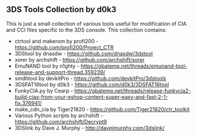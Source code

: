 **3DS Tools Collection by d0k3**
----------------------------

This is just a small collection of various tools useful for modification of CIA and CCI files specific to the 3DS console. This collection contains:
* ctrtool and makerom by profi200 - https://github.com/profi200/Project_CTR
* 3DStool by dnasdw - https://github.com/dnasdw/3dstool
* xorer by archshift - https://github.com/archshift/xorer
* EmuNAND tool by n1ghty - https://gbatemp.net/threads/emunand-tool-release-and-support-thread.359239/
* smdhtool by devkitPro - https://github.com/devkitPro/3dstools
* 3DSFAT16tool by d0k3 - https://github.com/d0k3/3DSFAT16tool
* FunkyCIA.py by Cearp - https://gbatemp.net/threads/release-funkycia2-build-cias-from-your-eshop-content-super-easy-and-fast-2-1-fix.376941/
* make_cdn_cia by Tiger21820 - https://github.com/Tiger21820/ctr_toolkit
* Various Python scripts by archshift - https://github.com/archshift/Decrypt9
* 3DSlink by Dave J. Murphy - http://davejmurphy.com/3dslink/
